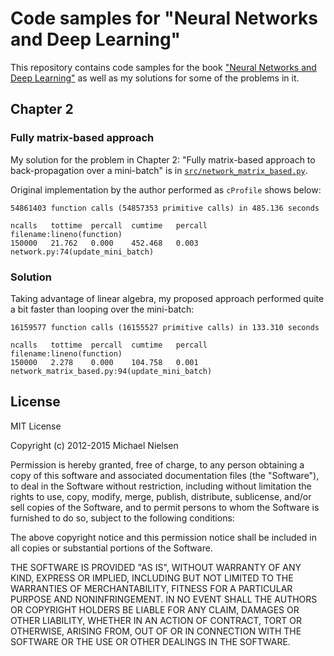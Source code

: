# Code samples for "Neural Networks and Deep Learning"

This repository contains code samples for the book ["Neural Networks
and Deep Learning"](http://neuralnetworksanddeeplearning.com) as well as my solutions for some of the problems in it.

## Chapter 2

### Fully matrix-based approach

My solution for the problem in Chapter 2: "Fully matrix-based approach to back-propagation over a mini-batch"
is in [`src/network_matrix_based.py`](`src/network_matrix_based.py`).

Original implementation by the author performed as `cProfile` shows below:

```text
54861403 function calls (54857353 primitive calls) in 485.136 seconds
```

```text
ncalls   tottime  percall  cumtime   percall  filename:lineno(function)
150000   21.762   0.000    452.468   0.003    network.py:74(update_mini_batch)
```

### Solution

Taking advantage of linear algebra, my proposed approach performed quite a bit faster
than looping over the mini-batch:

```text
16159577 function calls (16155527 primitive calls) in 133.310 seconds
```

```text
ncalls   tottime  percall  cumtime   percall  filename:lineno(function)
150000   2.278    0.000    104.758   0.001    network_matrix_based.py:94(update_mini_batch)
```

## License

MIT License

Copyright (c) 2012-2015 Michael Nielsen

Permission is hereby granted, free of charge, to any person obtaining
a copy of this software and associated documentation files (the
"Software"), to deal in the Software without restriction, including
without limitation the rights to use, copy, modify, merge, publish,
distribute, sublicense, and/or sell copies of the Software, and to
permit persons to whom the Software is furnished to do so, subject to
the following conditions:

The above copyright notice and this permission notice shall be
included in all copies or substantial portions of the Software.

THE SOFTWARE IS PROVIDED "AS IS", WITHOUT WARRANTY OF ANY KIND,
EXPRESS OR IMPLIED, INCLUDING BUT NOT LIMITED TO THE WARRANTIES OF
MERCHANTABILITY, FITNESS FOR A PARTICULAR PURPOSE AND
NONINFRINGEMENT. IN NO EVENT SHALL THE AUTHORS OR COPYRIGHT HOLDERS BE
LIABLE FOR ANY CLAIM, DAMAGES OR OTHER LIABILITY, WHETHER IN AN ACTION
OF CONTRACT, TORT OR OTHERWISE, ARISING FROM, OUT OF OR IN CONNECTION
WITH THE SOFTWARE OR THE USE OR OTHER DEALINGS IN THE SOFTWARE.
